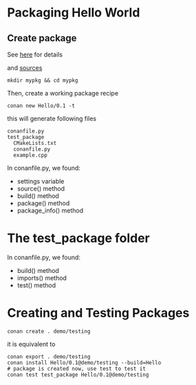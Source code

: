 # Packaging Hello World

## Create package

See [here](https://docs.conan.io/en/latest/creating_packages/getting_started.html#) for details

and [sources](https://github.com/conan-io/hello)

```
mkdir mypkg && cd mypkg
```

Then, create a working package recipe

```
conan new Hello/0.1 -t
```

this will generate following files

```
conanfile.py
test_package
  CMakeLists.txt
  conanfile.py
  example.cpp
```

In conanfile.py, we found:

- settings variable
- source() method
- build() method
- package() method
- package_info() method


# The test_package folder

In conanfile.py, we found:

- build() method
- imports() method
- test() method


# Creating and Testing Packages

```
conan create . demo/testing
```

it is equivalent to

```
conan export . demo/testing
conan install Hello/0.1@demo/testing --build=Hello
# package is created now, use test to test it
conan test test_package Hello/0.1@demo/testing
```
